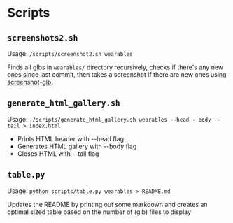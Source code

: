 # Scripts


## `screenshots2.sh`

Usage: `/scripts/screenshot2.sh wearables`

Finds all glbs in `wearables/` directory recursively, checks if there's any new ones since last commit, then takes a screenshot if there are new ones using [screenshot-glb](https://github.com/Shopify/screenshot-glb).

## `generate_html_gallery.sh`

Usage: `./scripts/generate_html_gallery.sh wearables --head --body --tail > index.html`

- Prints HTML header with --head flag
- Generates HTML gallery with --body flag
- Closes HTML with --tail flag

## `table.py`

Usage: `python scripts/table.py wearables > README.md`

Updates the README by printing out some markdown and creates an optimal sized table based on the number of (glb) files to display
